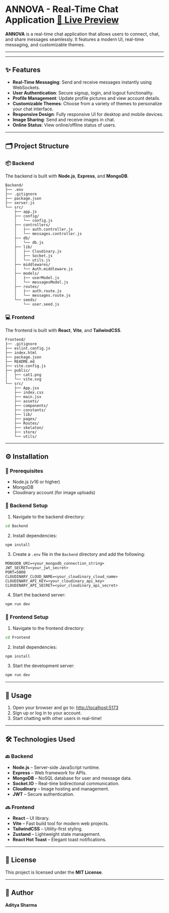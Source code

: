 

# ANNOVA - Real-Time Chat Application    [🚀 Live Preview](https://annova-chat-app.vercel.app)

**ANNOVA** is a real-time chat application that allows users to connect, chat, and share messages seamlessly. It features a modern UI, real-time messaging, and customizable themes.

---



---

## ✨ Features

- **Real-Time Messaging**: Send and receive messages instantly using WebSockets.
- **User Authentication**: Secure signup, login, and logout functionality.
- **Profile Management**: Update profile pictures and view account details.
- **Customizable Themes**: Choose from a variety of themes to personalize your chat interface.
- **Responsive Design**: Fully responsive UI for desktop and mobile devices.
- **Image Sharing**: Send and receive images in chat.
- **Online Status**: View online/offline status of users.

---

## 🗂️ Project Structure

### 📦 Backend

The backend is built with **Node.js**, **Express**, and **MongoDB**.

```
Backend/
├── .env
├── .gitignore
├── package.json
├── server.js
└── src/
    ├── app.js
    ├── config/
    │   └── config.js
    ├── controllers/
    │   ├── auth.controller.js
    │   └── messages.controller.js
    ├── db/
    │   └── db.js
    ├── lib/
    │   ├── Cloudinary.js
    │   ├── Socket.js
    │   └── utils.js
    ├── middlewares/
    │   └── Auth.middleware.js
    ├── models/
    │   ├── userModel.js
    │   └── messagesModel.js
    ├── routes/
    │   ├── auth.route.js
    │   └── messages.route.js
    └── seeds/
        └── user.seed.js
```

### 💻 Frontend

The frontend is built with **React**, **Vite**, and **TailwindCSS**.

```
Frontend/
├── .gitignore
├── eslint.config.js
├── index.html
├── package.json
├── README.md
├── vite.config.js
├── public/
│   ├── cat1.png
│   └── vite.svg
└── src/
    ├── App.jsx
    ├── index.css
    ├── main.jsx
    ├── assets/
    ├── components/
    ├── constants/
    ├── lib/
    ├── pages/
    ├── Routes/
    ├── skelaton/
    ├── store/
    └── utils/
```

---

## ⚙️ Installation

### 📌 Prerequisites

- Node.js (v16 or higher)
- MongoDB
- Cloudinary account (for image uploads)

### 🔧 Backend Setup

1. Navigate to the backend directory:

```bash
cd Backend
```

2. Install dependencies:

```bash
npm install
```

3. Create a `.env` file in the `Backend` directory and add the following:

```
MONGODB_URI=<your_mongodb_connection_string>
JWT_SECRET=<your_jwt_secret>
PORT=5000
CLOUDINARY_CLOUD_NAME=<your_cloudinary_cloud_name>
CLOUDINARY_API_KEY=<your_cloudinary_api_key>
CLOUDINARY_API_SECRET=<your_cloudinary_api_secret>
```

4. Start the backend server:

```bash
npm run dev
```

### 🎨 Frontend Setup

1. Navigate to the frontend directory:

```bash
cd Frontend
```

2. Install dependencies:

```bash
npm install
```

3. Start the development server:

```bash
npm run dev
```

---

## 📱 Usage

1. Open your browser and go to: [http://localhost:5173](http://localhost:5173)
2. Sign up or log in to your account.
3. Start chatting with other users in real-time!

---

## 🛠️ Technologies Used

### 🔙 Backend

- **Node.js** – Server-side JavaScript runtime.
- **Express** – Web framework for APIs.
- **MongoDB** – NoSQL database for user and message data.
- **Socket.IO** – Real-time bidirectional communication.
- **Cloudinary** – Image hosting and management.
- **JWT** – Secure authentication.

### 🔜 Frontend

- **React** – UI library.
- **Vite** – Fast build tool for modern web projects.
- **TailwindCSS** – Utility-first styling.
- **Zustand** – Lightweight state management.
- **React Hot Toast** – Elegant toast notifications.

---

## 📄 License

This project is licensed under the **MIT License**.

---

## 👤 Author

**Aditya Sharma**
```
